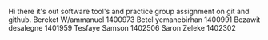 Hi there it's out software tool's and practice group assignment on git and github.
Bereket W/ammanuel 1400973
Betel yemanebirhan 1400991
Bezawit desalegne 1401959
Tesfaye Samson 1402506
Saron Zeleke 1402302
